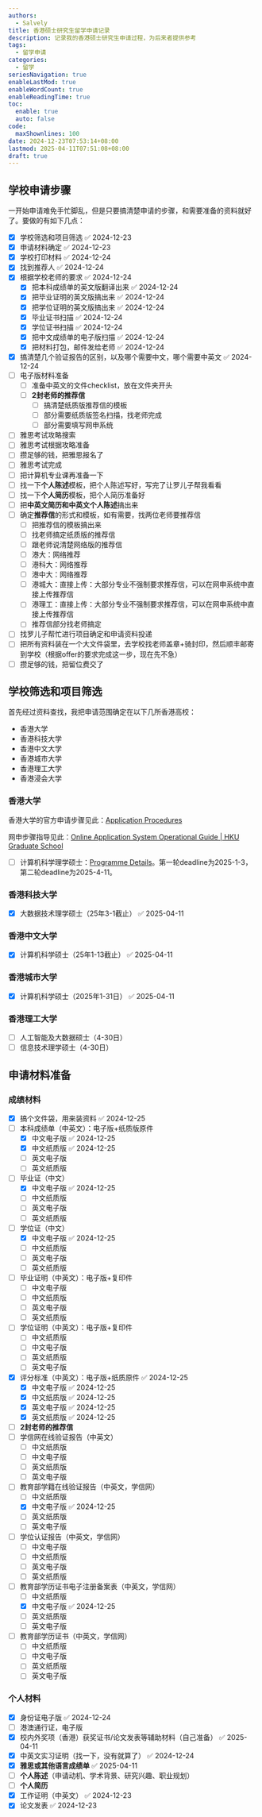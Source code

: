 ```yaml
---
authors:
  - Salvely
title: 香港硕士研究生留学申请记录
description: 记录我的香港硕士研究生申请过程，为后来者提供参考
tags:
  - 留学申请
categories:
  - 留学
seriesNavigation: true
enableLastMod: true
enableWordCount: true
enableReadingTime: true
toc:
  enable: true
  auto: false
code:
  maxShownlines: 100
date: 2024-12-23T07:53:14+08:00
lastmod: 2025-04-11T07:51:08+08:00
draft: true
---
```


<!--more-->

## 学校申请步骤

一开始申请难免手忙脚乱，但是只要搞清楚申请的步骤，和需要准备的资料就好了。要做的有如下几点：

- [x] 学校筛选和项目筛选 ✅ 2024-12-23
- [x] 申请材料确定 ✅ 2024-12-23
- [x] 学校打印材料 ✅ 2024-12-24
- [x] 找到推荐人 ✅ 2024-12-24
- [x] 根据学校老师的要求 ✅ 2024-12-24
	- [x] 把本科成绩单的英文版翻译出来 ✅ 2024-12-24
	- [x] 把毕业证明的英文版搞出来 ✅ 2024-12-24
	- [x] 把学位证明的英文版搞出来 ✅ 2024-12-24
	- [x] 毕业证书扫描 ✅ 2024-12-24
	- [x] 学位证书扫描 ✅ 2024-12-24
	- [x] 把中文成绩单的电子版扫描 ✅ 2024-12-24
	- [x] 把材料打包，邮件发给老师 ✅ 2024-12-24
- [x] 搞清楚几个验证报告的区别，以及哪个需要中文，哪个需要中英文 ✅ 2024-12-24
- [ ] 电子版材料准备
	- [ ] 准备中英文的文件checklist，放在文件夹开头
	- [ ] **2封老师的推荐信**
		- [ ] 搞清楚纸质版推荐信的模板
		- [ ] 部分需要纸质版签名扫描，找老师完成
		- [ ] 部分需要填写网申系统
- [ ] 雅思考试攻略搜索
- [ ] 雅思考试根据攻略准备
- [ ] 攒足够的钱，把雅思报名了
- [ ] 雅思考试完成
- [ ] 把计算机专业课再准备一下
- [ ] 找一下**个人陈述**模板，把个人陈述写好，写完了让罗儿子帮我看看
- [ ] 找一下**个人简历**模板，把个人简历准备好
- [ ] 把**中英文简历和中英文个人陈述**搞出来
- [ ] 确定**推荐信**的形式和模板，如有需要，找两位老师要推荐信
	- [ ] 把推荐信的模板搞出来
	- [ ] 找老师搞定纸质版的推荐信
	- [ ] 跟老师说清楚网络版的推荐信
	- [ ] 港大：网络推荐
	- [ ] 港科大：网络推荐
	- [ ] 港中大：网络推荐
	- [ ] 港城大：直接上传：大部分专业不强制要求推荐信，可以在网申系统中直接上传推荐信
	- [ ] 港理工：直接上传：大部分专业不强制要求推荐信，可以在网申系统中直接上传推荐信
	- [ ] 推荐信部分找老师搞定
- [ ] 找罗儿子帮忙进行项目确定和申请资料投递
- [ ] 把所有资料装在一个大文件袋里，去学校找老师盖章+骑封印，然后顺丰邮寄到学校（根据offer的要求完成这一步，现在先不急）
- [ ] 攒足够的钱，把留位费交了

## 学校筛选和项目筛选

首先经过资料查找，我把申请范围确定在以下几所香港高校：

- 香港大学
- 香港科技大学
- 香港中文大学
- 香港城市大学
- 香港理工大学
- 香港浸会大学

### 香港大学

香港大学的官方申请步骤见此：[Application Procedures](https://portal.hku.hk/tpg-admissions/applying/application-procedures)

网申步骤指导见此：[Online Application System Operational Guide | HKU Graduate School](https://gradsch.hku.hk/prospective_students/application/how_to_apply/operational_guide)

- [ ] 计算机科学理学硕士：[Programme Details](https://portal.hku.hk/tpg-admissions/programme-details?programme=master-of-science-in-computer-science-general-stream-cds&mode=1)。第一轮deadline为2025-1-3，第二轮deadline为2025-4-11。

### 香港科技大学

- [x] 大数据技术理学硕士（25年3-1截止） ✅ 2025-04-11

### 香港中文大学

- [x] 计算机科学硕士（25年1-13截止） ✅ 2025-04-11

### 香港城市大学

- [x] 计算机科学硕士（2025年1-31日） ✅ 2025-04-11

### 香港理工大学

- [ ] 人工智能及大数据硕士（4-30日）
- [ ] 信息技术理学硕士（4-30日）

## 申请材料准备

### 成绩材料

- [x] 搞个文件袋，用来装资料 ✅ 2024-12-25
- [ ] 本科成绩单（中英文）：电子版+纸质版原件
	- [x] 中文电子版 ✅ 2024-12-25
	- [x] 中文纸质版 ✅ 2024-12-25
	- [ ] 英文电子版
	- [ ] 英文纸质版
- [ ] 毕业证（中文）
	- [x] 中文电子版 ✅ 2024-12-25
	- [ ] 中文纸质版
	- [ ] 英文电子版
	- [ ] 英文纸质版
- [ ] 学位证（中文）
	- [x] 中文电子版 ✅ 2024-12-25
	- [ ] 中文纸质版
	- [ ] 英文电子版
	- [ ] 英文纸质版
- [ ] 毕业证明（中英文）：电子版+复印件
	- [ ] 中文电子版
	- [ ] 中文纸质版
	- [ ] 英文电子版
	- [ ] 英文纸质版
- [ ] 学位证明（中英文）：电子版+复印件
	- [ ] 中文纸质版
	- [ ] 中文电子版
	- [ ] 英文纸质版
	- [ ] 英文电子版
- [x] 评分标准（中英文）：电子版+纸质原件 ✅ 2024-12-25
	- [x] 中文电子版 ✅ 2024-12-25
	- [x] 中文纸质版 ✅ 2024-12-25
	- [x] 英文电子版 ✅ 2024-12-25
	- [x] 英文纸质版 ✅ 2024-12-25
- [ ] **2封老师的推荐信**
- [ ] 学信网在线验证报告（中英文）
	- [ ] 中文纸质版
	- [ ] 中文电子版
	- [ ] 英文纸质版
	- [ ] 英文电子版
- [ ] 教育部学籍在线验证报告（中英文，学信网）
	- [ ] 中文纸质版
	- [x] 中文电子版 ✅ 2024-12-25
	- [ ] 英文纸质版
	- [ ] 英文电子版
- [ ] 学位认证报告（中英文，学信网）
	- [ ] 中文电子版
	- [ ] 中文纸质版
	- [ ] 英文电子版
	- [ ] 英文纸质版
- [ ] 教育部学历证书电子注册备案表（中英文，学信网）
	- [ ] 中文纸质版
	- [x] 中文电子版 ✅ 2024-12-25
	- [ ] 英文纸质版
	- [ ] 英文电子版
- [ ] 教育部学历证书（中英文，学信网）
	- [ ] 中文纸质版
	- [ ] 中文电子版
	- [ ] 英文纸质版
	- [ ] 英文电子版

### 个人材料

- [x] 身份证电子版 ✅ 2024-12-24
- [ ] 港澳通行证，电子版
- [x] 校内外奖项（香港）获奖证书/论文发表等辅助材料（自己准备） ✅ 2025-04-11
- [x] 中英文实习证明（找一下，没有就算了） ✅ 2024-12-24
- [x] **雅思或其他语言成绩单** ✅ 2025-04-11
- [ ] **个人陈述**（申请动机、学术背景、研究兴趣、职业规划）
- [ ] **个人简历**
- [x] 工作证明（中英文） ✅ 2024-12-23
- [x] 论文发表 ✅ 2024-12-23
